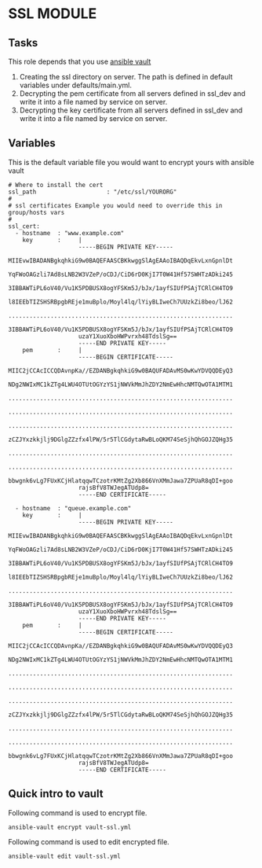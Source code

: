# SSL MODULE

##  Tasks

This role depends that you use [ansible vault](http://docs.ansible.com/playbooks_vault.html)

1. Creating the ssl directory on server. The path is defined in default variables under defaults/main.yml.
2. Decrypting the pem certificate from all servers defined in ssl_dev and write it into a file named by service on server.
3. Decrypting the key certificate from all servers defined in ssl_dev and write it into a file named by service on server.

## Variables

This is the default variable file you would want to encrypt yours with ansible vault

```
# Where to install the cert
ssl_path                    : "/etc/ssl/YOURORG"
#
# ssl certificates Example you would need to override this in group/hosts vars
#
ssl_cert:
  - hostname  : "www.example.com"
    key       :     |
                    -----BEGIN PRIVATE KEY-----
                    MIIEvwIBADANBgkqhkiG9w0BAQEFAASCBKkwggSlAgEAAoIBAQDqEkvLxnGpnlDt
                    YqFWoOAGzli7Ad8sLNB2W3VZeP/oCDJ/CiD6rD0KjI7T0W41Hf57SWHTzADki245
                    3IBBAWTiPL6oV40/Vu1K5PDBUSX8ogYFSKm5J/bJx/1ayfSIUfPSAjTCRlCH4TO9
                    l8IEEbTIZSHSRBpgbREje1muBplo/Moyl4lq/lYiyBLIweCh7UUzkZi8beo/lJ62
                    ................................................................
                    3IBBAWTiPL6oV40/Vu1K5PDBUSX8ogYFSKm5J/bJx/1ayfSIUfPSAjTCRlCH4TO9
                    uzaY1XuoXboHWPvrxh48TdslSg==
                    -----END PRIVATE KEY-----
    pem       :     |
                    -----BEGIN CERTIFICATE-----
                    MIIC2jCCAcICCQDAvnpKa//EZDANBgkqhkiG9w0BAQUFADAvMS0wKwYDVQQDEyQ3
                    NDg2NWIxMC1kZTg4LWU4OTUtOGYzYS1jNWVkMmJhZDY2NmEwHhcNMTQwOTA1MTM1
                    ................................................................
                    ................................................................
                    ................................................................
                    zCZJYxzkkjlj9DGlgZZzfx4lPW/5r5TlCGdytaRwBLoQKM74SeSjhQhGOJZQHg35
                    ................................................................
                    ................................................................
                    bbwgnk6vLg7FUxKCjHlatqqwTCzotrKMtZg2Xb866VnXMmJawa7ZPUaR8qDI+goo
                    rajsBfV8TWJegATUdp8=
                    -----END CERTIFICATE-----

  - hostname  : "queue.example.com"
    key       :     |
                    -----BEGIN PRIVATE KEY-----
                    MIIEvwIBADANBgkqhkiG9w0BAQEFAASCBKkwggSlAgEAAoIBAQDqEkvLxnGpnlDt
                    YqFWoOAGzli7Ad8sLNB2W3VZeP/oCDJ/CiD6rD0KjI7T0W41Hf57SWHTzADki245
                    3IBBAWTiPL6oV40/Vu1K5PDBUSX8ogYFSKm5J/bJx/1ayfSIUfPSAjTCRlCH4TO9
                    l8IEEbTIZSHSRBpgbREje1muBplo/Moyl4lq/lYiyBLIweCh7UUzkZi8beo/lJ62
                    ................................................................
                    3IBBAWTiPL6oV40/Vu1K5PDBUSX8ogYFSKm5J/bJx/1ayfSIUfPSAjTCRlCH4TO9
                    uzaY1XuoXboHWPvrxh48TdslSg==
                    -----END PRIVATE KEY-----
    pem       :     |
                    -----BEGIN CERTIFICATE-----
                    MIIC2jCCAcICCQDAvnpKa//EZDANBgkqhkiG9w0BAQUFADAvMS0wKwYDVQQDEyQ3
                    NDg2NWIxMC1kZTg4LWU4OTUtOGYzYS1jNWVkMmJhZDY2NmEwHhcNMTQwOTA1MTM1
                    ................................................................
                    ................................................................
                    ................................................................
                    zCZJYxzkkjlj9DGlgZZzfx4lPW/5r5TlCGdytaRwBLoQKM74SeSjhQhGOJZQHg35
                    ................................................................
                    ................................................................
                    bbwgnk6vLg7FUxKCjHlatqqwTCzotrKMtZg2Xb866VnXMmJawa7ZPUaR8qDI+goo
                    rajsBfV8TWJegATUdp8=
                    -----END CERTIFICATE-----
```

## Quick intro to vault

Following command is used to encrypt file.

    ansible-vault encrypt vault-ssl.yml

Following command is used to edit encrypted file.

    ansible-vault edit vault-ssl.yml


